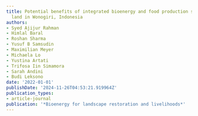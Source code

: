 ```yaml
---
title: Potential benefits of integrated bioenergy and food production systems on degraded
  land in Wonogiri, Indonesia
authors:
- Syed Ajijur Rahman
- Himlal Baral
- Roshan Sharma
- Yusuf B Samsudin
- Maximilian Meyer
- Michaela Lo
- Yustina Artati
- Trifosa Iin Simamora
- Sarah Andini
- Budi Leksono
date: '2022-01-01'
publishDate: '2024-11-26T04:53:21.919964Z'
publication_types:
- article-journal
publication: '*Bioenergy for landscape restoration and livelihoods*'
---
```

